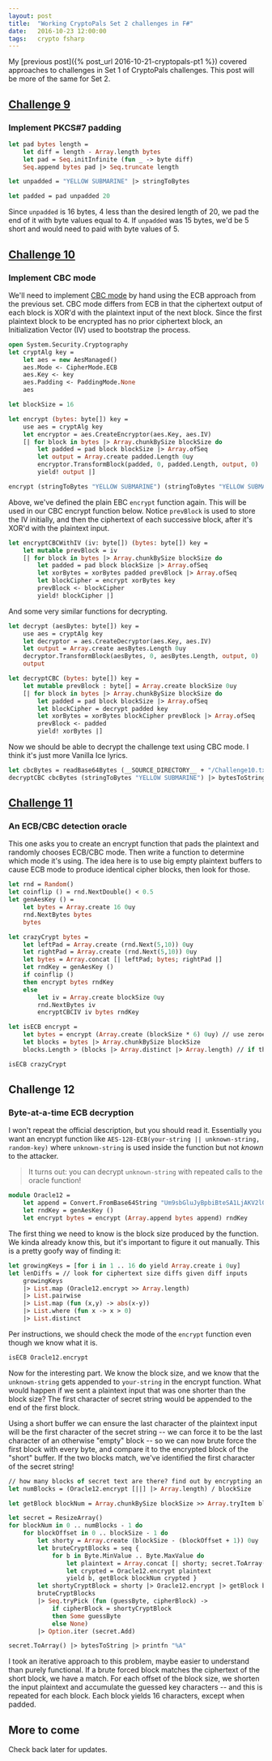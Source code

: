 ```yaml
---
layout: post
title:  "Working CryptoPals Set 2 challenges in F#"
date:   2016-10-23 12:00:00
tags:   crypto fsharp
---
```

My [previous post]({% post_url 2016-10-21-cryptopals-pt1 %}) covered approaches to challenges in Set 1 of CryptoPals challenges. This post will be more of the same for Set 2.

## [Challenge 9](https://cryptopals.com/sets/2/challenges/9)

### Implement PKCS#7 padding

```ocaml
let pad bytes length =
    let diff = length - Array.length bytes
    let pad = Seq.initInfinite (fun _ -> byte diff)
    Seq.append bytes pad |> Seq.truncate length

let unpadded = "YELLOW SUBMARINE" |> stringToBytes

let padded = pad unpadded 20
```

Since `unpadded` is 16 bytes, 4 less than the desired length of 20, we pad the end of it with byte values equal to 4. If `unpadded` was 15 bytes, we'd be 5 short and would need to paid with byte values of 5.

## [Challenge 10](https://cryptopals.com/sets/2/challenges/10)

### Implement CBC mode

We'll need to implement [CBC mode](https://en.wikipedia.org/wiki/Block_cipher_mode_of_operation#Cipher_Block_Chaining_.28CBC.29) by hand using the ECB approach from the previous set. CBC mode differs from ECB in that the ciphertext output of each block is XOR'd with the plaintext input of the next block. Since the first plaintext block to be encrypted has no prior ciphertext block, an Initialization Vector (IV) used to bootstrap the process.

```ocaml
open System.Security.Cryptography
let cryptAlg key =
    let aes = new AesManaged()
    aes.Mode <- CipherMode.ECB
    aes.Key <- key
    aes.Padding <- PaddingMode.None
    aes

let blockSize = 16

let encrypt (bytes: byte[]) key =
    use aes = cryptAlg key
    let encryptor = aes.CreateEncryptor(aes.Key, aes.IV)
    [| for block in bytes |> Array.chunkBySize blockSize do
        let padded = pad block blockSize |> Array.ofSeq
        let output = Array.create padded.Length 0uy
        encryptor.TransformBlock(padded, 0, padded.Length, output, 0) |> ignore
        yield! output |]

encrypt (stringToBytes "YELLOW SUBMARINE") (stringToBytes "YELLOW SUBMARINE")
```

Above, we've defined the plain EBC `encrypt` function again. This will be used in our CBC encrypt function below. Notice `prevBlock` is used to store the IV initially, and then the ciphertext of each successive block, after it's XOR'd with the plaintext input.

```ocaml
let encryptCBCWithIV (iv: byte[]) (bytes: byte[]) key =
    let mutable prevBlock = iv
    [| for block in bytes |> Array.chunkBySize blockSize do
        let padded = pad block blockSize |> Array.ofSeq
        let xorBytes = xorBytes padded prevBlock |> Array.ofSeq
        let blockCipher = encrypt xorBytes key
        prevBlock <- blockCipher
        yield! blockCipher |]
```

And some very similar functions for decrypting.

```ocaml
let decrypt (aesBytes: byte[]) key =
    use aes = cryptAlg key
    let decryptor = aes.CreateDecryptor(aes.Key, aes.IV)
    let output = Array.create aesBytes.Length 0uy
    decryptor.TransformBlock(aesBytes, 0, aesBytes.Length, output, 0) |> ignore
    output

let decryptCBC (bytes: byte[]) key =
    let mutable prevBlock : byte[] = Array.create blockSize 0uy
    [| for block in bytes |> Array.chunkBySize blockSize do
        let padded = pad block blockSize |> Array.ofSeq
        let blockCipher = decrypt padded key
        let xorBytes = xorBytes blockCipher prevBlock |> Array.ofSeq
        prevBlock <- padded
        yield! xorBytes |]
```

Now we should be able to decrypt the challenge text using CBC mode. I think it's just more Vanilla Ice lyrics.

```ocaml
let cbcBytes = readBase64Bytes (__SOURCE_DIRECTORY__ + "/Challenge10.txt")
decryptCBC cbcBytes (stringToBytes "YELLOW SUBMARINE") |> bytesToString |> printfn "%s"
```

## [Challenge 11](https://cryptopals.com/sets/2/challenges/11)

### An ECB/CBC detection oracle

This one asks you to create an encrypt function that pads the plaintext and randomly chooses ECB/CBC mode. Then write a function to determine which mode it's using. The idea here is to use big empty plaintext buffers to cause ECB mode to produce identical cipher blocks, then look for those.

```ocaml
let rnd = Random()
let coinflip () = rnd.NextDouble() < 0.5
let genAesKey () =
    let bytes = Array.create 16 0uy
    rnd.NextBytes bytes
    bytes

let crazyCrypt bytes =
    let leftPad = Array.create (rnd.Next(5,10)) 0uy
    let rightPad = Array.create (rnd.Next(5,10)) 0uy
    let bytes = Array.concat [| leftPad; bytes; rightPad |]
    let rndKey = genAesKey ()
    if coinflip ()
    then encrypt bytes rndKey
    else
        let iv = Array.create blockSize 0uy
        rnd.NextBytes iv
        encryptCBCIV iv bytes rndKey

let isECB encrypt =
    let bytes = encrypt (Array.create (blockSize * 6) 0uy) // use zeroed buffers to expose ECB repetition
    let blocks = bytes |> Array.chunkBySize blockSize
    blocks.Length > (blocks |> Array.distinct |> Array.length) // if there were duplicate blocks, ECB was used

isECB crazyCrypt
```

## Challenge 12

### Byte-at-a-time ECB decryption

I won't repeat the official description, but you should read it. Essentially you want an encrypt function like `AES-128-ECB(your-string || unknown-string, random-key)` where `unknown-string` is used inside the function but not _known_ to the attacker.

>It turns out: you can decrypt `unknown-string` with repeated calls to the oracle function!

```ocaml
module Oracle12 =
    let append = Convert.FromBase64String "Um9sbGluJyBpbiBteSA1LjAKV2l0aCBteSByYWctdG9wIGRvd24gc28gbXkgaGFpciBjYW4gYmxvdwpUaGUgZ2lybGllcyBvbiBzdGFuZGJ5IHdhdmluZyBqdXN0IHRvIHNheSBoaQpEaWQgeW91IHN0b3A/IE5vLCBJIGp1c3QgZHJvdmUgYnkK"
    let rndKey = genAesKey ()
    let encrypt bytes = encrypt (Array.append bytes append) rndKey
```

The first thing we need to know is the block size produced by the function. We kinda already know this, but it's important to figure it out manually. This is a pretty goofy way of finding it:

```ocaml
let growingKeys = [for i in 1 .. 16 do yield Array.create i 0uy]
let lenDiffs = // look for ciphertext size diffs given diff inputs
    growingKeys
    |> List.map (Oracle12.encrypt >> Array.length)
    |> List.pairwise
    |> List.map (fun (x,y) -> abs(x-y))
    |> List.where (fun x -> x > 0)
    |> List.distinct
```

Per instructions, we should check the mode of the `encrypt` function even though we know what it is.

```ocaml
isECB Oracle12.encrypt
```

Now for the interesting part. We know the block size, and we know that the `unknown-string` gets appended to `your-string` in the encrypt function. What would happen if we sent a plaintext input that was one shorter than the block size? The first character of secret string would be appended to the end of the first block.

Using a short buffer we can ensure the last character of the plaintext input will be the first character of the secret string -- we can force it to be the last character of an otherwise "empty" block -- so we can now brute force the first block with every byte, and compare it to the encrypted block of the "short" buffer. If the two blocks match, we've identified the first character of the secret string!

```ocaml
// how many blocks of secret text are there? find out by encrypting an empty buffer
let numBlocks = (Oracle12.encrypt [||] |> Array.length) / blockSize

let getBlock blockNum = Array.chunkBySize blockSize >> Array.tryItem blockNum

let secret = ResizeArray()
for blockNum in 0 .. numBlocks - 1 do
    for blockOffset in 0 .. blockSize - 1 do
        let shorty = Array.create (blockSize - (blockOffset + 1)) 0uy
        let bruteCryptBlocks = seq {
            for b in Byte.MinValue .. Byte.MaxValue do
                let plaintext = Array.concat [| shorty; secret.ToArray(); [|b|] |]
                let crypted = Oracle12.encrypt plaintext
                yield b, getBlock blockNum crypted }
        let shortyCryptBlock = shorty |> Oracle12.encrypt |> getBlock blockNum
        bruteCryptBlocks
        |> Seq.tryPick (fun (guessByte, cipherBlock) ->
            if cipherBlock = shortyCryptBlock
            then Some guessByte
            else None)
        |> Option.iter (secret.Add)

secret.ToArray() |> bytesToString |> printfn "%A"
```

I took an iterative approach to this problem, maybe easier to understand than purely functional. If a brute forced block matches the ciphertext of the short block, we have a match. For each offset of the block size, we shorten the input plaintext and accumulate the guessed key characters -- and this is repeated for each block. Each block yields 16 characters, except when padded.

## More to come

Check back later for updates.
